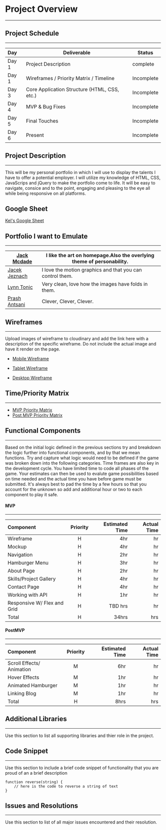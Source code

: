# Project Overview
---
## Project Schedule
---
|  Day | Deliverable | Status
|:---|---| ---|
|Day 1| Project Description | complete
|Day 1| Wireframes / Priority Matrix / Timeline | Incomplete
|Day 3| Core Application Structure (HTML, CSS, etc.) | Incomplete
|Day 4| MVP & Bug Fixes | Incomplete
|Day 5| Final Touches | Incomplete
|Day 6| Present | Incomplete

## Project Description
---

This will be my personal portfolio in which I will use to display the talents I have to offer a potential employer. I will utilize my knowledge of HTML, CSS, JavaScrips and jQuery to make the portfolio come to life. It will be easy to navigate, consice and to the point, engaging and pleasing to the eye all while being responsive on all platforms.

## Google Sheet

[Kel's Google Sheet](https://docs.google.com/spreadsheets/d/12hAZRGTB9zMFiXmOJCIsyhI1Fo6sZluFCsvQabHqZqg/edit?usp=sharing)

## Portfolio I want to Emulate
---

|[Jack Mcdade](https://jackmcdade.com) | I like the art on homepage.Also the overlying theme of personability. |
| ------------------------------------- | -------------------------------------------------------------------- |
|[Jacek Jeznach](https://jacekjeznach.com) | I love the motion graphics and that you can control them. |
|[Lynn Tonic](https://lynnandtonic.com) | Very clean, love how the images have folds in them. |
|[Prash Antsani](https://prashantsani.com/projects/portfolio-site.html) | Clever, Clever, Clever.
   

## Wireframes
---

Upload images of wireframe to cloudinary and add the link here with a description of the specific wireframe. Do not include the actual image and have it render on the page. 

* [Mobile Wireframe](https://www.figma.com/file/rZOUZQ36UnyQ8PU1ZYfcRJ/Unit-1-Wire-Frame?node-id=0%3A1)

* [Tablet Wireframe]()


* [Desktop Wireframe](https://www.figma.com/file/kJY1yRhdmNmTmbHYeuD1Xb/Portfolio-Desktop-Wireframe?node-id=1%3A2)

## Time/Priority Matrix 
---

* [MVP Priority Matrix](https://res.cloudinary.com/kels-cloud/image/upload/v1608567631/Unit%201%20Project/Inspiration-5_frmnha.jpg)
* [Post MVP Priority Matrix](https://res.cloudinary.com/kels-cloud/image/upload/v1608567634/Unit%201%20Project/Inspiration-6_f087ym.jpg)

## Functional Components
---

Based on the initial logic defined in the previous sections try and breakdown the logic further into functional components, and by that we mean functions.  Try and capture what logic would need to be defined if the game was broken down into the following categories.
Time frames are also key in the development cycle.  You have limited time to code all phases of the game.  Your estimates can then be used to evalute game possibilities based on time needed and the actual time you have before game must be submitted. It's always best to pad the time by a few hours so that you account for the unknown so add and additional hour or two to each component to play it safe.

#### MVP
---

| Component | Priority | Estimated Time | Actual Time |
|:-----------|:----------:|----------------:|-------------:|
| Wireframe | H | 4hr | hr |
| Mockup | H | 4hr | hr |
| Navigation | H | 2hr | hr |  
| Hamburger Menu | H | 3hr |  hr | 
| About Page | H | 2hr | hr|
| Skills/Project Gallery | H | 4hr | hr|
| Contact Page | H | 4hr | hr|
| Working with API | H | 1hr|  hr | 
| Responsive W/ Flex and Grid | H | TBD hrs | hr |
| Total | H | 34hrs| hrs |

#### PostMVP
---

| Component | Priority | Estimated Time | Actual Time |
|:---|:---:|---:|---:| 
| Scroll Effects/ Animation | M | 6hr | hr |
| Hover Effects | M | 1hr | hr |
| Animated Hamburger | M | 1hr | hr |
| Linking Blog | M | 1hr | hr |
| Total | H | 8hrs| hrs |


## Additional Libraries
---
 Use this section to list all supporting libraries and thier role in the project. 

## Code Snippet
---
Use this section to include a brief code snippet of functionality that you are proud of an a brief description  

``` 
function reverse(string) {
	// here is the code to reverse a string of text
}
```

## Issues and Resolutions
---
 Use this section to list of all major issues encountered and their resolution.
